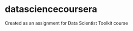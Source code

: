 datasciencecoursera
===================

Created as an assignment for Data Scientist Toolkit course
